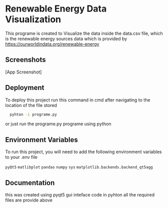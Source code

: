 
# Renewable Energy Data Visualization

This programe is created to Visualize the data inside the data.csv file, which is the renewable energy sources data which is provided by https://ourworldindata.org/renewable-energy




## Screenshots

[App Screenshot]


## Deployment

To deploy this project run this command in cmd after navigating to the location of the file stored

```bash
  pyhton -i programe.py
```
or just run the programe.py programe using python

## Environment Variables

To run this project, you will need to add the following environment variables to your .env file

`pyQt5`
`matlibplot`
`pandas`
`numpy`
`sys`
`matplotlib.backends.backend_qt5agg`


## Documentation
 this was created using pyqt5 gui inteface code in pyhton all the required files are provide above 

